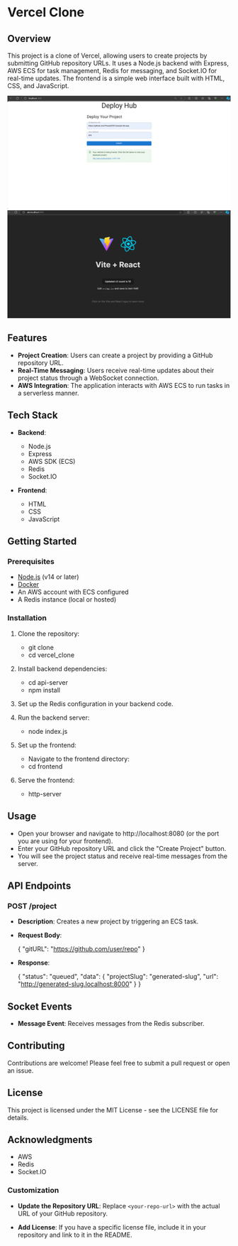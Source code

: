 # Vercel Clone

## Overview

This project is a clone of Vercel, allowing users to create projects by submitting GitHub repository URLs. It uses a Node.js backend with Express, AWS ECS for task management, Redis for messaging, and Socket.IO for real-time updates. The frontend is a simple web interface built with HTML, CSS, and JavaScript.

![DeployHub](https://github.com/Prasad2357/Deploy_Hub/raw/main/Images/Deploy-Hub.png) 
![Deployed Project](https://github.com/Prasad2357/Deploy_Hub/raw/main/Images/Deployed-Project.png)

## Features

- **Project Creation**: Users can create a project by providing a GitHub repository URL.
- **Real-Time Messaging**: Users receive real-time updates about their project status through a WebSocket connection.
- **AWS Integration**: The application interacts with AWS ECS to run tasks in a serverless manner.

## Tech Stack

- **Backend**:
  - Node.js
  - Express
  - AWS SDK (ECS)
  - Redis
  - Socket.IO

- **Frontend**:
  - HTML
  - CSS
  - JavaScript

## Getting Started

### Prerequisites

- [Node.js](https://nodejs.org/) (v14 or later)
- [Docker](https://www.docker.com/)
- An AWS account with ECS configured
- A Redis instance (local or hosted)

### Installation

1. Clone the repository:

   - git clone <your-repo-url>
   - cd vercel_clone

2. Install backend dependencies:

   - cd api-server
   - npm install

3. Set up the Redis configuration in your backend code.

4. Run the backend server:

   - node index.js

5. Set up the frontend:

   - Navigate to the frontend directory:
   - cd frontend

6. Serve the frontend:

   - http-server

## Usage

- Open your browser and navigate to http://localhost:8080 (or the port you are using for your frontend).
- Enter your GitHub repository URL and click the "Create Project" button.
- You will see the project status and receive real-time messages from the server.

## API Endpoints

### POST /project

- **Description**: Creates a new project by triggering an ECS task.

- **Request Body**:

   {
     "gitURL": "https://github.com/user/repo"
   }

- **Response**:

   {
     "status": "queued",
     "data": {
       "projectSlug": "generated-slug",
       "url": "http://generated-slug.localhost:8000"
     }
   }

## Socket Events

- **Message Event**: Receives messages from the Redis subscriber.

## Contributing

Contributions are welcome! Please feel free to submit a pull request or open an issue.

## License

This project is licensed under the MIT License - see the LICENSE file for details.

## Acknowledgments

- AWS
- Redis
- Socket.IO

### Customization

- **Update the Repository URL**: Replace `<your-repo-url>` with the actual URL of your GitHub repository.

- **Add License**: If you have a specific license file, include it in your repository and link to it in the README.
